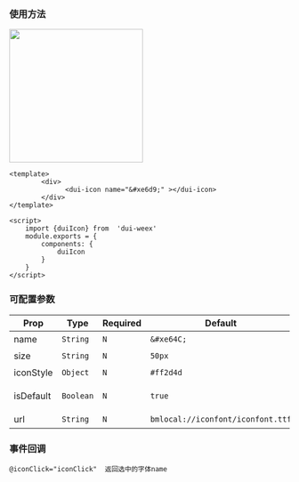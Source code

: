 
### 使用方法
<img   src="https://duxiangguo.github.io/dui-weex/zh-cn/image/dui-icon.gif" width="240"/>

```vue
<template>
        <div>
              <dui-icon name="&#xe6d9;" ></dui-icon>
        </div>
</template>

<script>
    import {duiIcon} from  'dui-weex'
    module.exports = {
        components: {
            duiIcon
        }
    }
</script>
```
### 可配置参数

| Prop | Type | Required | Default | Description |
|-------------|------------|--------|-----|-----|
| name| `String` |`N`| `&#xe64C;` |字体编码|
| size | `String` |`N`| `50px` | 图标大小|
| iconStyle | `Object` |`N`| `#ff2d4d` | 图标样式|
| isDefault | `Boolean` |`N`| `true` |是否使用默认字体文件|
 |url | `String` |`N`| `bmlocal://iconfont/iconfont.ttf` | 字体文件url|

### 事件回调


```
@iconClick="iconClick"  返回选中的字体name
```

